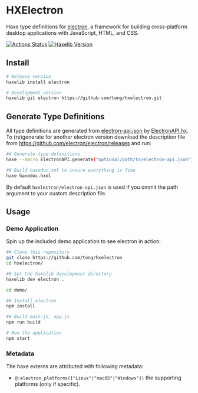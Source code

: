 
HXElectron
==========
Haxe type definitions for [electron](https://electronjs.org/), a framework for building cross-platform desktop applications with JavaScript, HTML, and CSS.

[![Actions Status](https://github.com/tong/hxelectron/workflows/CI/badge.svg)](https://github.com/tong/hxelectron) [![Haxelib Version](https://img.shields.io/github/tag/tong/hxelectron.svg?style=flat-square&colorA=EA8220&colorB=FBC707&label=haxelib)](http://lib.haxe.org/p/electron/)



## Install

```sh
# Release version
haxelib install electron

# Development version
haxelib git electron https://github.com/tong/hxelectron.git
```


## Generate Type Definitions

All type definitions are generated from [electron-api.json](electron-api.json) by [ElectronAPI.hx](ElectronAPI.hx).  
To (re)generate for another electron version download the description file from https://github.com/electron/electron/releases and run:

```sh
## Generate type definitions
haxe --macro ElectronAPI.generate("optional/path/to/electron-api.json")

## Build haxedoc.xml to insure everything is fine
haxe haxedoc.hxml
```

By default `hxelectron/electron-api.json` is used if you ommit the path argument to your custom description file.



## Usage

### Demo Application

Spin up the included demo application to see electron in action:

```sh
## Clone this repository
git clone https://github.com/tong/hxelectron
cd hxelectron/

## Set the haxelib development directory
haxelib dev electron .

cd demo/

## Install electron
npm install

## Build main.js, app.js
npm run build

# Run the application
npm start
```

### Metadata

The haxe externs are attributed with following metadata:
 - `@:electron_platforms(["Linux"|"macOS"|"Windows"])` the supporting platforms (only if specific).
